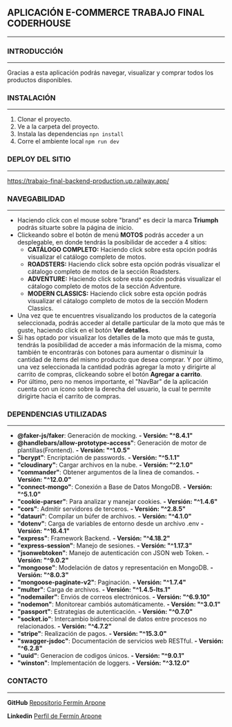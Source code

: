 ## APLICACIÓN E-COMMERCE TRABAJO FINAL CODERHOUSE
---

### INTRODUCCIÓN 
---
Gracias a esta aplicación podrás navegar, visualizar y comprar todos los productos disponibles.


### INSTALACIÓN 
---
1. Clonar el proyecto.
1. Ve a la carpeta del proyecto.
1. Instala las dependencias `npn install`
1. Corre el ambiente local `npm run dev`


### DEPLOY DEL SITIO
---
https://trabajo-final-backend-production.up.railway.app/


### NAVEGABILIDAD
---
* Haciendo click con el mouse sobre "brand" es decir la marca **Triumph** podrás situarte sobre la página de inicio. 
* Clickeando sobre el botón de menú **MOTOS** podrás acceder a un desplegable, en donde tendrás la posibilidar de acceder a 4 sitios:    
    * **CATÁLOGO COMPLETO:**
    Haciendo click sobre esta opción podrás visualizar el catálogo completo de motos.
    * **ROADSTERS:**
Haciendo click sobre esta opción podrás visualizar el cátalogo completo de motos de la sección Roadsters.
    * **ADVENTURE:**
Haciendo click sobre esta opción podrás visualizar el cátalogo completo de motos de la sección Adventure.
    * **MODERN CLASSICS:**
Haciendo click sobre esta opción podrás visualizar el cátalogo completo de motos de la sección Modern Classics.
* Una vez que te encuentres visualizando los productos de la categoría seleccionada, podrás acceder al detalle particular de la moto que más te guste, haciendo click en el botón **Ver detalles**.
* Si has optado por visualizar los detalles de la moto que más te gusta, tendrás la posibilidad de acceder a más información de la misma, como también te encontrarás con botones para aumentar o disminuir la cantidad de items del mismo producto que desea comprar. Y por último, una vez seleccionada la cantidad podrás agregar la moto y dirigirte al carrito de compras, clickeando sobre el botón **Agregar a carrito**.
* Por último, pero no menos importante, el "NavBar" de la aplicación cuenta con un ícono sobre la derecha del usuario, la cual te permite dirigirte hacia el carrito de compras.





### DEPENDENCIAS UTILIZADAS
---
* **@faker-js/faker**: Generación de mocking. **- Versión: "^8.4.1"**
* **@handlebars/allow-prototype-access"**: Generación de motor de plantillas(Frontend). **- Versión: "^1.0.5"**
* **"bcrypt"**: Encriptación de passwords. **- Versión: "^5.1.1"**
* **"cloudinary"**: Cargar archivos en la nube. **- Versión: "^2.1.0"**
* **"commander"**: Obtener argumentos de la linea de comandos. **- Versión: "^12.0.0"**
* **"connect-mongo"**: Conexión a Base de Datos MongoDB. **- Versión: "^5.1.0"**
* **"cookie-parser"**: Para analizar y manejar cookies. **- Versión: "^1.4.6"**
* **"cors"**: Admitir servidores de terceros. **- Versión: "^2.8.5"**
* **"datauri"**: Compilar un búfer de archivos. **- Versión: "^4.1.0"**
* **"dotenv"**: Carga de variables de entorno desde un archivo .env **- Versión: "^16.4.1"**
* **"express"**: Framework Backend. **- Versión: "^4.18.2"**
* **"express-session"**: Manejo de sesiones. **- Versión: "^1.17.3"**
* **"jsonwebtoken"**: Manejo de autenticación con JSON web Token. **- Versión: "^9.0.2"**
* **"mongoose"**: Modelación de datos y representación en MongoDB. **- Versión: "^8.0.3"**
* **"mongoose-paginate-v2"**: Paginación. **- Versión: "^1.7.4"**
* **"multer"**: Carga de archivos. **- Versión: "^1.4.5-lts.1"**
* **"nodemailer"**: Enviós de correos electrónicos. **- Versión: "^6.9.10"**
* **"nodemon"**: Monitorear cambiós automáticamente. **- Versión: "^3.0.1"**
* **"passport"**: Estrategias de autenticación. **- Versión: "^0.7.0"**
* **"socket.io"**: Intercambio bidireccional de datos entre procesos no relacionados. **- Versión: "^4.7.2"**
* **"stripe"**: Realización de pagos. **- Versión: "^15.3.0"**
* **"swagger-jsdoc"**: Documentación de servicios web RESTful. **- Versión: "^6.2.8"**
* **"uuid"**: Generacion de codigos únicos. **- Versión: "^9.0.1"**
* **"winston"**: Implementación de loggers. **- Versión: "^3.12.0"**



### CONTACTO
---
**GitHub** [Repositorio Fermín Arpone](https://github.com/ferminarpone)

**Linkedin** [Perfil de Fermín Arpone](https://www.linkedin.com/in/fermin-arpone-4365a3207/)